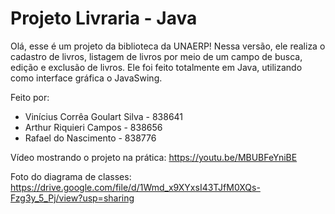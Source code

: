 # Projeto Livraria - Java

Olá, esse é um projeto da biblioteca da UNAERP! Nessa versão, ele realiza o cadastro de livros, listagem de livros por meio de um campo de busca, edição e exclusão de livros.
Ele foi feito totalmente em Java, utilizando como interface gráfica o JavaSwing. 
 
Feito por:
- Vinícius Corrêa Goulart Silva - 838641 
- Arthur Riquieri Campos - 838656 
- Rafael do Nascimento - 838776 

Vídeo mostrando o projeto na prática:
https://youtu.be/MBUBFeYniBE

Foto do diagrama de classes:
https://drive.google.com/file/d/1Wmd_x9XYxsI43TJfM0XQs-Fzg3y_5_Pj/view?usp=sharing

